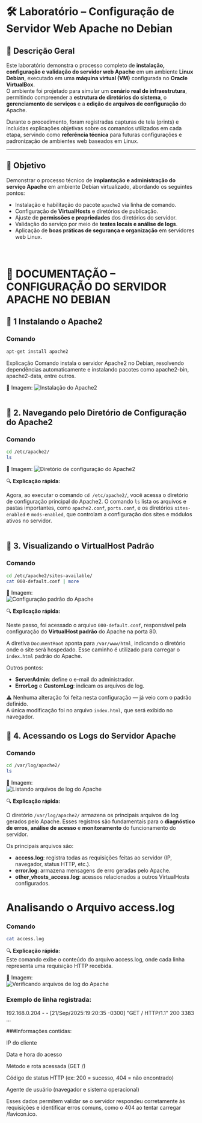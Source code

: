# 🛠️ Laboratório – Configuração de Servidor Web Apache no Debian

## 📘 Descrição Geral

Este laboratório demonstra o processo completo de **instalação, configuração e validação do servidor web Apache** em um ambiente **Linux Debian**, executado em uma **máquina virtual (VM)** configurada no **Oracle VirtualBox**.  
O ambiente foi projetado para simular um **cenário real de infraestrutura**, permitindo compreender a **estrutura de diretórios do sistema**, o **gerenciamento de serviços** e a **edição de arquivos de configuração** do Apache.  

Durante o procedimento, foram registradas capturas de tela (prints) e incluídas explicações objetivas sobre os comandos utilizados em cada etapa, servindo como **referência técnica** para futuras configurações e padronização de ambientes web baseados em Linux.

---

## 🎯 Objetivo

Demonstrar o processo técnico de **implantação e administração do serviço Apache** em ambiente Debian virtualizado, abordando os seguintes pontos:  
- Instalação e habilitação do pacote `apache2` via linha de comando.  
- Configuração de **VirtualHosts** e diretórios de publicação.  
- Ajuste de **permissões e propriedades** dos diretórios do servidor.  
- Validação do serviço por meio de **testes locais e análise de logs**.  
- Aplicação de **boas práticas de segurança e organização** em servidores web Linux.  
<br><br>


# 🧾 DOCUMENTAÇÃO – CONFIGURAÇÃO DO SERVIDOR APACHE NO DEBIAN 
## 🔹 1 Instalando o Apache2

### Comando

```bash
apt-get install apache2
````
Explicação
Comando instala o servidor Apache2 no Debian, resolvendo dependências automaticamente e instalando pacotes como apache2-bin, apache2-data, entre outros.

📸 Imagem: 
![Instalação do Apache2](./imagens/instalacao-apache2.png)
<br><br>

## 🔹 2. Navegando pelo Diretório de Configuração do Apache2

### Comando

```bash
cd /etc/apache2/
ls
````

📸 Imagem:
![Diretório de configuração do Apache2](./imagens/diretorio-apache2.png)

🔍 **Explicação rápida:**  

Agora, ao executar o comando `cd /etc/apache2/`, você acessa o diretório de configuração principal do Apache2. O comando `ls` lista os arquivos e pastas importantes, como `apache2.conf`, `ports.conf`, e os 
diretórios `sites-enabled` e `mods-enabled`, que controlam a configuração dos sites e módulos ativos no servidor.
<br><br>

## 🔹 3. Visualizando o VirtualHost Padrão

### Comando

```bash
cd /etc/apache2/sites-available/
cat 000-default.conf | more
````

📸 Imagem:  
![Configuração padrão do Apache](./imagens/000-default-conf.png)

🔍 **Explicação rápida:**  

Neste passo, foi acessado o arquivo `000-default.conf`, responsável pela configuração do **VirtualHost padrão** do Apache na porta 80.

A diretiva `DocumentRoot` aponta para `/var/www/html`, indicando o diretório onde o site será hospedado. Esse caminho é utilizado para carregar o `index.html` padrão do Apache.

Outros pontos:

- **ServerAdmin**: define o e-mail do administrador.  
- **ErrorLog** e **CustomLog**: indicam os arquivos de log.

⚠️ Nenhuma alteração foi feita nesta configuração — já veio com o padrão definido.  
A única modificação foi no arquivo `index.html`, que será exibido no navegador.


## 🔹 4. Acessando os Logs do Servidor Apache

### Comando

```bash
cd /var/log/apache2/
ls
````

📸 Imagem:  
![Listando arquivos de log do Apache](./imagens/apache2-logs.png)

🔍 **Explicação rápida:**  

O diretório `/var/log/apache2/` armazena os principais arquivos de log gerados pelo Apache. Esses registros são fundamentais para o **diagnóstico de erros**, **análise de acesso** e **monitoramento** do funcionamento do servidor.

Os principais arquivos são:

- **access.log**: registra todas as requisições feitas ao servidor (IP, navegador, status HTTP, etc.).
- **error.log**: armazena mensagens de erro geradas pelo Apache.
- **other_vhosts_access.log**: acessos relacionados a outros VirtualHosts configurados.

# Analisando o Arquivo access.log

### Comando

```bash
cat access.log
````

🔍 **Explicação rápida:**  
Este comando exibe o conteúdo do arquivo access.log, onde cada linha representa uma requisição HTTP recebida.

📸 Imagem:  
![Verificando arquivos de log do Apache](./imagens/verificando_apache2-logs.png)

### Exemplo de linha registrada:
192.168.0.204 - - [21/Sep/2025:19:20:35 -0300] "GET / HTTP/1.1" 200 3383 ...

###Informações contidas:

IP do cliente

Data e hora do acesso

Método e rota acessada (GET /)

Código de status HTTP (ex: 200 = sucesso, 404 = não encontrado)

Agente de usuário (navegador e sistema operacional)

Esses dados permitem validar se o servidor respondeu corretamente às requisições e identificar erros comuns, como o 404 ao tentar carregar /favicon.ico.


